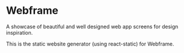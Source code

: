 # Webframe

A showcase of beautiful and well designed web app screens for design inspiration.

This is the static website generator (using react-static) for Webframe.
